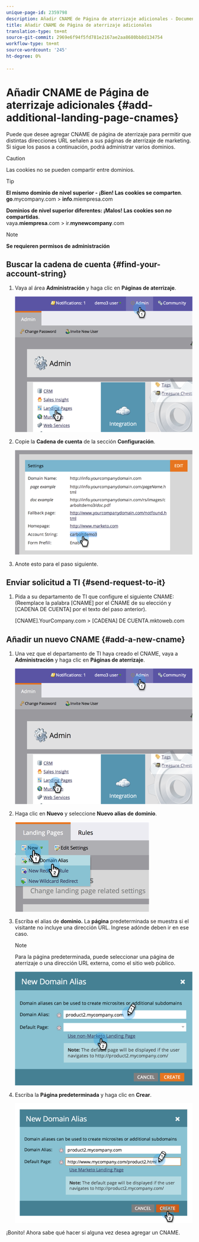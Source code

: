 ```yaml
---
unique-page-id: 2359798
description: Añadir CNAME de Página de aterrizaje adicionales - Documentos de marketing - Documentación del producto
title: Añadir CNAME de Página de aterrizaje adicionales
translation-type: tm+mt
source-git-commit: 2969e6f94f5fd781e2167ae2aa8680bb8d134754
workflow-type: tm+mt
source-wordcount: '245'
ht-degree: 0%

---
```



# Añadir CNAME de Página de aterrizaje adicionales {#add-additional-landing-page-cnames}

Puede que desee agregar CNAME de página de aterrizaje para permitir que distintas direcciones URL señalen a sus páginas de aterrizaje de marketing. Si sigue los pasos a continuación, podrá administrar varios dominios.

>[!CAUTION]
>
>Las cookies no se pueden compartir entre dominios.

>[!TIP]
>
>**El mismo dominio de nivel superior - ¡Bien! Las cookies se comparten**.<br/> **go**.mycompany.com >  **info**.miempresa.com
>
>**Dominios de nivel superior diferentes: ¡Malos! Las cookies son _no_ compartidas**.<br/> vaya.**miempresa**.com > ir.**mynewcompany**.com

>[!NOTE]
>
>**Se requieren permisos de administración**

## Buscar la cadena de cuenta {#find-your-account-string}

1. Vaya al área **Administración** y haga clic en **Páginas de aterrizaje**.

   ![](assets/image2014-9-16-15-3a19-3a54.png)

1. Copie la **Cadena de cuenta** de la sección **Configuración**.

   ![](assets/image2014-9-16-15-3a20-3a2.png)

1. Anote esto para el paso siguiente.

## Enviar solicitud a TI {#send-request-to-it}

1. Pida a su departamento de TI que configure el siguiente CNAME: (Reemplace la palabra [CNAME] por el CNAME de su elección y [CADENA DE CUENTA] por el texto del paso anterior).

   [CNAME].YourCompany.com >  [CADENA] DE CUENTA.mktoweb.com

## Añadir un nuevo CNAME {#add-a-new-cname}

1. Una vez que el departamento de TI haya creado el CNAME, vaya a **Administración** y haga clic en **Páginas de aterrizaje**.

   ![](assets/image2014-9-16-15-3a20-3a20.png)

1. Haga clic en **Nuevo** y seleccione **Nuevo alias de dominio**.

   ![](assets/image2014-9-16-15-3a20-3a28.png)

1. Escriba el alias de **dominio.** La  **página** predeterminada se muestra si el visitante no incluye una dirección URL. Ingrese adónde deben ir en ese caso.

   >[!NOTE]
   >
   >Para la página predeterminada, puede seleccionar una página de aterrizaje o una dirección URL externa, como el sitio web público.

   ![](assets/image2014-9-16-15-3a20-3a36.png)

1. Escriba la **Página predeterminada** y haga clic en **Crear**.

   ![](assets/image2014-9-16-15-3a20-3a43.png)

¡Bonito! Ahora sabe qué hacer si alguna vez desea agregar un CNAME.
